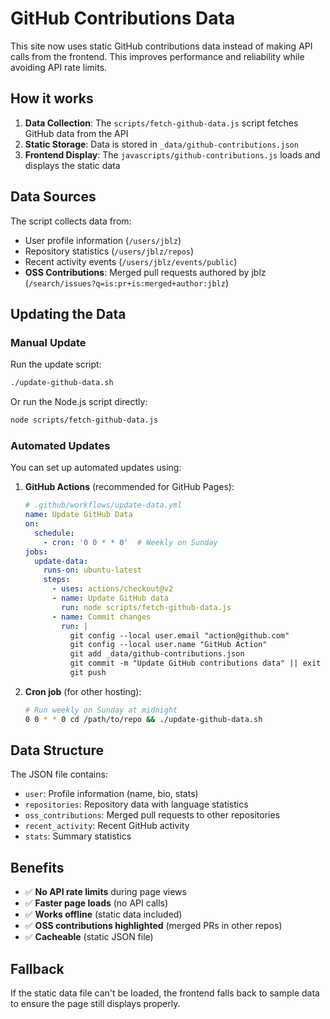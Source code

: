 # GitHub Contributions Data

This site now uses static GitHub contributions data instead of making API calls from the frontend. This improves performance and reliability while avoiding API rate limits.

## How it works

1. **Data Collection**: The `scripts/fetch-github-data.js` script fetches GitHub data from the API
2. **Static Storage**: Data is stored in `_data/github-contributions.json`
3. **Frontend Display**: The `javascripts/github-contributions.js` loads and displays the static data

## Data Sources

The script collects data from:
- User profile information (`/users/jblz`)  
- Repository statistics (`/users/jblz/repos`)
- Recent activity events (`/users/jblz/events/public`)
- **OSS Contributions**: Merged pull requests authored by jblz (`/search/issues?q=is:pr+is:merged+author:jblz`)

## Updating the Data

### Manual Update

Run the update script:
```bash
./update-github-data.sh
```

Or run the Node.js script directly:
```bash
node scripts/fetch-github-data.js
```

### Automated Updates

You can set up automated updates using:

1. **GitHub Actions** (recommended for GitHub Pages):
   ```yaml
   # .github/workflows/update-data.yml
   name: Update GitHub Data
   on:
     schedule:
       - cron: '0 0 * * 0'  # Weekly on Sunday
   jobs:
     update-data:
       runs-on: ubuntu-latest
       steps:
         - uses: actions/checkout@v2
         - name: Update GitHub data
           run: node scripts/fetch-github-data.js
         - name: Commit changes
           run: |
             git config --local user.email "action@github.com"
             git config --local user.name "GitHub Action"
             git add _data/github-contributions.json
             git commit -m "Update GitHub contributions data" || exit 0
             git push
   ```

2. **Cron job** (for other hosting):
   ```bash
   # Run weekly on Sunday at midnight
   0 0 * * 0 cd /path/to/repo && ./update-github-data.sh
   ```

## Data Structure

The JSON file contains:
- `user`: Profile information (name, bio, stats)
- `repositories`: Repository data with language statistics
- `oss_contributions`: Merged pull requests to other repositories  
- `recent_activity`: Recent GitHub activity
- `stats`: Summary statistics

## Benefits

- ✅ **No API rate limits** during page views
- ✅ **Faster page loads** (no API calls)
- ✅ **Works offline** (static data included)
- ✅ **OSS contributions highlighted** (merged PRs in other repos)
- ✅ **Cacheable** (static JSON file)

## Fallback

If the static data file can't be loaded, the frontend falls back to sample data to ensure the page still displays properly.